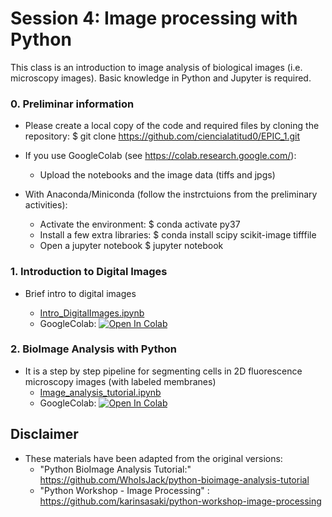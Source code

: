 # Session 4: Image processing with Python

This class is an introduction to image analysis of biological images (i.e. microscopy images).
Basic knowledge in Python and Jupyter is required.

### 0. Preliminar information

- Please create a local copy of the code and required files by cloning the repository:
$ git clone https://github.com/ciencialatitud0/EPIC_1.git

- If you use GoogleColab (see https://colab.research.google.com/):
	- Upload the notebooks and the image data (tiffs and jpgs)
- With Anaconda/Miniconda (follow the instrctuions from the preliminary activities):
	- Activate the environment:
 	$ conda activate py37	
 	- Install a few extra libraries:
 	$ conda install scipy scikit-image tifffile
 	- Open a jupyter notebook
 	$ jupyter notebook

### 1. Introduction to Digital Images
- Brief intro to digital images

	* [Intro_DigitalImages.ipynb](Intro_DigitalImages.ipynb)
	* GoogleColab:
 		[![Open In Colab](https://colab.research.google.com/assets/colab-badge.svg)](https://colab.research.google.com/github/ciencialatitud0/EPIC_1/blob/main/Session_4/Intro_DigitalImages.ipynb)
 
 
### 2. BioImage Analysis with Python

- It is a step by step pipeline for segmenting cells in 2D fluorescence microscopy images (with labeled membranes)
	* [Image_analysis_tutorial.ipynb](Image_analysis_tutorial.ipynb)
	* GoogleColab:
	[![Open In Colab](https://colab.research.google.com/assets/colab-badge.svg)](https://colab.research.google.com/github/ciencialatitud0/EPIC_1/blob/main/Session_4/Image_analysis_tutorial.ipynb)


## Disclaimer
- These materials have been adapted from the original versions: 
    - "Python BioImage Analysis Tutorial:" https://github.com/WhoIsJack/python-bioimage-analysis-tutorial
    - "Python Workshop - Image Processing" : https://github.com/karinsasaki/python-workshop-image-processing
